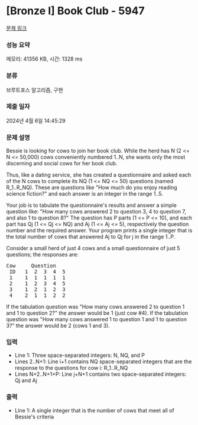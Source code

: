 # [Bronze I] Book Club - 5947 

[문제 링크](https://www.acmicpc.net/problem/5947) 

### 성능 요약

메모리: 41356 KB, 시간: 1328 ms

### 분류

브루트포스 알고리즘, 구현

### 제출 일자

2024년 4월 6일 14:45:29

### 문제 설명

<p>Bessie is looking for cows to join her book club. While the herd has N (2 <= N <= 50,000) cows conveniently numbered 1..N, she wants only the most discerning and social cows for her book club.</p>

<p>Thus, like a dating service, she has created a questionnaire and asked each of the N cows to complete its NQ (1 <= NQ <= 50) questions (named R_1..R_NQ). These are questions like "How much do you enjoy reading science fiction?" and each answer is an integer in the range 1..5.</p>

<p>Your job is to tabulate the questionnaire's results and answer a simple question like: "How many cows answered 2 to question 3, 4 to question 7, and also 1 to question 8?"  The question has P parts (1 <= P <= 10), and each part has Qj (1 <= Qj <= NQ) and Aj (1 <= Aj <= 5), respectively the question number and the required answer. Your program prints a single integer that is the total number of cows that answered Aj to Qj for j in the range 1..P.</p>

<p>Consider a small herd of just 4 cows and a small questionnaire of just 5 questions; the responses are:</p>

<pre>Cow     Question
 ID   1  2  3  4  5
 1    1  1  1  1  1
 2    1  2  3  4  5
 3    1  2  1  2  3
 4    2  1  1  2  2</pre>

<p>If the tabulation question was "How many cows answered 2 to question 1 and 1 to question 2?" the answer would be 1 (just cow #4). If the tabulation question was "How many cows answered 1 to question 1 and 1 to question 3?" the answer would be 2 (cows 1 and 3).</p>

### 입력 

 <ul>
	<li>Line 1: Three space-separated integers: N, NQ, and P</li>
	<li>Lines 2..N+1: Line i+1 contains NQ space-separated integers that are the response to the questions for cow i: R_1..R_NQ</li>
	<li>Lines N+2..N+1+P: Line j+N+1 contains two space-separated integers: Qj and Aj</li>
</ul>

<p> </p>

### 출력 

 <ul>
	<li>Line 1: A single integer that is the number of cows that meet all of Bessie's criteria​</li>
</ul>

